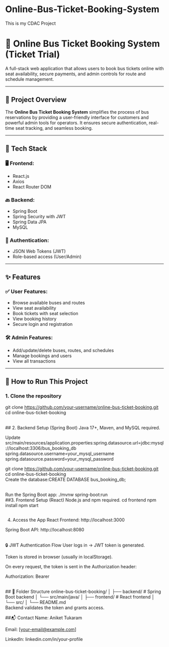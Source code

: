 # Online-Bus-Ticket-Booking-System
This is my CDAC Project
# 🚌 Online Bus Ticket Booking System (Ticket Trial)

A full-stack web application that allows users to book bus tickets online with seat availability, secure payments, and admin controls for route and schedule management.

---

## 📄 Project Overview

The **Online Bus Ticket Booking System** simplifies the process of bus reservations by providing a user-friendly interface for customers and powerful admin tools for operators. It ensures secure authentication, real-time seat tracking, and seamless booking.

---

## 🧰 Tech Stack

### 🖥 Frontend:
- React.js
- Axios
- React Router DOM

### 🔙 Backend:
- Spring Boot
- Spring Security with JWT
- Spring Data JPA
- MySQL

### 🔐 Authentication:
- JSON Web Tokens (JWT)
- Role-based access (User/Admin)

---

## ✨ Features

### ✅ User Features:
- Browse available buses and routes
- View seat availability
- Book tickets with seat selection
- View booking history
- Secure login and registration

### 🛠️ Admin Features:
- Add/update/delete buses, routes, and schedules
- Manage bookings and users
- View all transactions

---

## 🚀 How to Run This Project

### 1. Clone the repository
git clone https://github.com/your-username/online-bus-ticket-booking.git
cd online-bus-ticket-booking

<br>
## 2. Backend Setup (Spring Boot)
Java 17+, Maven, and MySQL required.

Update src/main/resources/application.properties:spring.datasource.url=jdbc:mysql://localhost:3306/bus_booking_db
spring.datasource.username=your_mysql_username
spring.datasource.password=your_mysql_password

git clone https://github.com/your-username/online-bus-ticket-booking.git
cd online-bus-ticket-booking
<br>
Create the database:CREATE DATABASE bus_booking_db;

<br>
Run the Spring Boot app:
./mvnw spring-boot:run

<br>
##3. Frontend Setup (React)
Node.js and npm required.
cd frontend
npm install
npm start

##
4. Access the App
React Frontend: http://localhost:3000

Spring Boot API: http://localhost:8080

<br>
🔒 JWT Authentication Flow
User logs in → JWT token is generated.

Token is stored in browser (usually in localStorage).

On every request, the token is sent in the Authorization header:

Authorization: Bearer <token>

<br>
##
📂 Folder Structure
online-bus-ticket-booking/
│
├── backend/                # Spring Boot backend
│   └── src/main/java/
│
├── frontend/               # React frontend
│   └── src/
│
└── README.md


<br>
Backend validates the token and grants access.

##📬 Contact
Name: Aniket Tukaram

Email: [your-email@example.com]

LinkedIn: linkedin.com/in/your-profile

